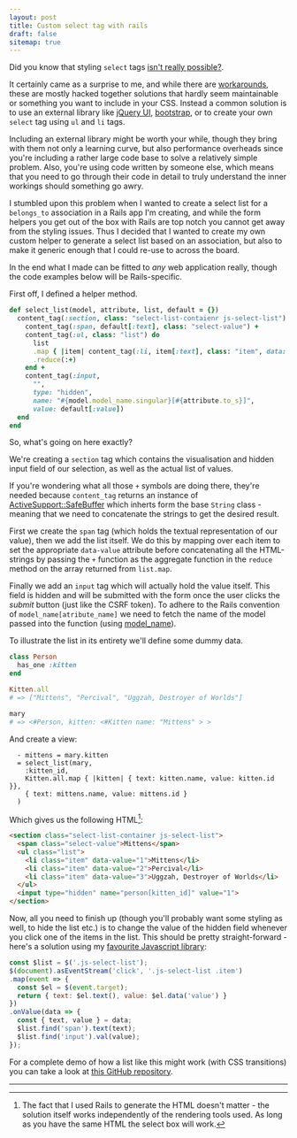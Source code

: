 ```yaml
---
layout: post
title: Custom select tag with rails
draft: false
sitemap: true
---
```


Did you know that styling `select` tags [isn't really possible?](https://developer.mozilla.org/en-US/docs/Learn/HTML/Forms/Advanced_styling_for_HTML_forms#Dealing_with_the_select_nightmare).

It certainly came as a surprise to me, and while there are [workarounds](http://stackoverflow.com/questions/1895476/how-to-style-a-select-dropdown-with-css-only-without-javascript), these are mostly hacked
together solutions that hardly seem maintainable or something you want to include in your CSS.
Instead a common solution is to use an external library like [jQuery UI](http://jqueryui.com/), [bootstrap](http://getbootstrap.com/2.3.2/#forms), or to create
your own `select` tag using `ul` and `li` tags.

Including an external library might be worth your while, though they bring with them not only
a learning curve, but also performance overheads since you're including a rather large code base to solve a relatively simple problem. Also, you're using code written by someone else, which means that you need to go through their code in detail to truly understand the inner workings should something go awry.

I stumbled upon this problem when I wanted to create a select list for a `belongs_to` association in a Rails app I'm creating, and while the form helpers you get out of the box with Rails are top notch you cannot get away from the styling issues. Thus I decided that I wanted to create my own custom helper to generate a select list based on an association, but also to make it generic enough that I could re-use to across the board.

In the end what I made can be fitted to *any* web application really, though the code examples below will be Rails-specific.

First off, I defined a helper method.

```ruby
def select_list(model, attribute, list, default = {})
  content_tag(:section, class: "select-list-contaienr js-select-list") do
    content_tag(:span, default[:text], class: "select-value") +
    content_tag(:ul, class: "list") do
      list
      .map { |item| content_tag(:li, item[:text], class: "item", data: { value: item[:value] }) }
      .reduce(:+)
    end + 
    content_tag(:input, 
      "",
      type: "hidden", 
      name: "#{model.model_name.singular}[#{attribute.to_s}]", 
      value: default[:value])
  end
end
```

So, what's going on here exactly?

We're creating a `section` tag which contains the visualisation and hidden
input field of our selection, as well as the actual list of values.

If you're wondering what all those `+` symbols are doing there, they're needed
because `content_tag` returns an instance of [ActiveSupport::SafeBuffer](https://github.com/rails/rails/blob/8e2feedd31df969746898f22576db4d605fc9d9c/activesupport/lib/active_support/core_ext/string/output_safety.rb) which inherts form the base
`String` class - meaning that we need to concatenate the strings to get the desired result.

First we create the `span` tag (which holds the textual representation of our value), then
we add the list itself. We do this by mapping over each item to set the appropriate `data-value` attribute before concatenating all the HTML-strings by passing the `+` function
as the aggregate function in the `reduce` method on the array returned from `list.map`.

Finally we add an `input` tag which will actually hold the value itself. This field is
hidden and will be submitted with the form once the user clicks the *submit* button (just
like the CSRF token). To adhere to the Rails convention of `model_name[atribute_name]` we 
need to fetch the name of the model passed into the function (using [model_name](https://github.com/rails/rails/blob/5473e390d362755125d2f47b64ef0a135f2fe111/activemodel/lib/active_model/naming.rb)).

To illustrate the list in its entirety we'll define some dummy data.

```ruby
class Person 
  has_one :kitten
end

Kitten.all
# => ["Mittens", "Percival", "Uggzah, Destroyer of Worlds"]

mary
# => <#Person, kitten: <#Kitten name: "Mittens" > >
```

And create a view:
```haml
  - mittens = mary.kitten
  = select_list(mary, 
    :kitten_id, 
    Kitten.all.map { |kitten| { text: kitten.name, value: kitten.id }},
    { text: mittens.name, value: mittens.id }
  )
```

Which gives us the following HTML[^1]:

```html
<section class="select-list-container js-select-list">
  <span class="select-value">Mittens</span>
  <ul class="list">
    <li class="item" data-value="1">Mittens</li>
    <li class="item" data-value="2">Percival</li>
    <li class="item" data-value="3">Uggzah, Destroyer of Worlds</li>
  </ul>
  <input type="hidden" name="person[kitten_id]" value="1">
</section>
```

Now, all you need to finish up (though you'll probably want some styling as well, to hide
the list etc.) is to change the value of the hidden field whenever you click one of the 
items in the list. This should be pretty straight-forward - here's a solution using my
[favourite Javascript library](https://baconjs.github.io/):

```javascript
const $list = $('.js-select-list');
$(document).asEventStream('click', '.js-select-list .item')
.map(event => {
  const $el = $(event.target);
  return { text: $el.text(), value: $el.data('value') }
})
.onValue(data => {
  const { text, value } = data;
  $list.find('span').text(text);
  $list.find('input').val(value);
});
```

For a complete demo of how a list like this might work (with CSS transitions) you can take
a look at [this GitHub repository](https://github.com/nicohvi/select-demo).

--- 

[^1]: The fact that I used Rails to generate the HTML doesn't matter - the solution itself works independently of the rendering tools used. As long as you have the same HTML the select box will work.